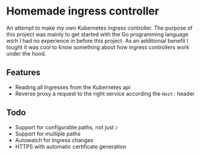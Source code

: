 # Homemade ingress controller
An attempt to make my own Kubernetes ingress controller. The purpose of this project was mainly to get started with the Go programming language wich I had no experience in before this project. As an additionial benefit I tought it was cool to know something about how ingress controllers work under the hood.

## Features
- Reading all Ingresses from the Kubernetes api
- Reverse proxy a request to the right service according the `Host:` header

## Todo
- Support for configurable paths, not just `/`
- Support for multiple paths
- Autowatch for Ingress changes
- HTTPS with automatic certificate generation
